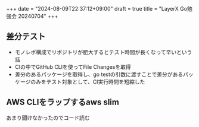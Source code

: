 +++
date = "2024-08-09T22:37:12+09:00"
draft = true
title = "LayerX Go勉強会 20240704"
+++


## 差分テスト

- モノレポ構成でリポジトリが肥大するとテスト時間が長くなって辛いという話
- CIの中でGitHub CLIを使ってFile Changesを取得
- 差分のあるパッケージを取得し、go testの引数に渡すことで差分があるパッケージのみをテスト対象として、CI実行時間を短縮した

## AWS CLIをラップするaws slim

あまり聞けなかったのでコード読む
